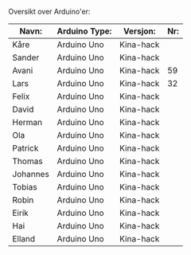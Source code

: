 Oversikt over Arduino'er:

| Navn: |  Arduino Type:      | Versjon:          | Nr:  |
|------------------|--------------------|-----------|-----------------------|
| Kåre | Arduino Uno | Kina-hack |  | 
| Sander | Arduino Uno | Kina-hack |  | 
| Avani | Arduino Uno | Kina-hack | 59 |
| Lars | Arduino Uno | Kina-hack | 32  |
| Felix | Arduino Uno | Kina-hack |  |
| David | Arduino Uno | Kina-hack |  |
| Herman | Arduino Uno | Kina-hack |  | 
| Ola | Arduino Uno | Kina-hack |  | 
| Patrick | Arduino Uno | Kina-hack |  |
| Thomas | Arduino Uno | Kina-hack |  |
| Johannes | Arduino Uno | Kina-hack |  |
| Tobias | Arduino Uno | Kina-hack |  |
| Robin | Arduino Uno | Kina-hack |  |
| Eirik | Arduino Uno | Kina-hack |  |
| Hai | Arduino Uno | Kina-hack |  |
| Elland | Arduino Uno | Kina-hack |  |
